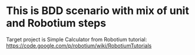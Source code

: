 This is BDD scenario with mix of unit and Robotium steps
========================================================

Target project is Simple Calculator from Robotium tutorial:
https://code.google.com/p/robotium/wiki/RobotiumTutorials 